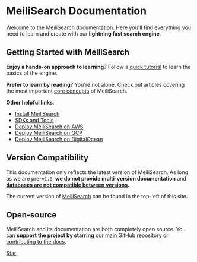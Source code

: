 # MeiliSearch Documentation

Welcome to the MeiliSearch documentation. Here you'll find everything you need to learn and create with our **lightning fast search engine**.

[<linkButton text="🚀 QUICK START"/>](/learn/getting_started/quick_start.md)

## Getting Started with MeiliSearch

**Enjoy a hands-on approach to learning**? Follow a [quick tutorial](/learn/getting_started/quick_start.md) to learn the basics of the engine.

**Prefer to learn by reading**? You're not alone. Check out articles covering the most important [core concepts](/learn/core_concepts) of MeiliSearch.

**Other helpful links**:

- [Install MeiliSearch](/learn/getting_started/installation.md)
- [SDKs and Tools](/learn/what_is_meilisearch/sdks.md)
- [Deploy MeiliSearch on AWS](create/how_to/aws.md)
- [Deploy MeiliSearch on GCP](create/how_to/gcp.md)
- [Deploy MeiliSearch on DigitalOcean](create/how_to/digitalocean_droplet.md)

## Version Compatibility

This documentation only reflects the latest version of MeiliSearch. As long as we are pre-`v1.0`, **we do not provide multi-version documentation** and **[databases are not compatible between versions](create/how_to/updating.md).**

The current version of [MeiliSearch](https://github.com/meilisearch/MeiliSearch) can be found in the top-left of this site.

## Open-source

MeiliSearch and its documentation are both completely open source. You can **support the project by starring** [our main GitHub repository](https://github.com/meilisearch/MeiliSearch) or [contributing to the docs](/learn/contributing/contributing_to_docs.md).

<a class="github-button" href="https://github.com/meilisearch/MeiliSearch" data-icon="octicon-star" data-size="large" data-show-count="true" aria-label="Star meilisearch/MeiliSearch on GitHub">Star</a><!-- prettier-ignore
--><script async defer src="https://buttons.github.io/buttons.js"></script>
